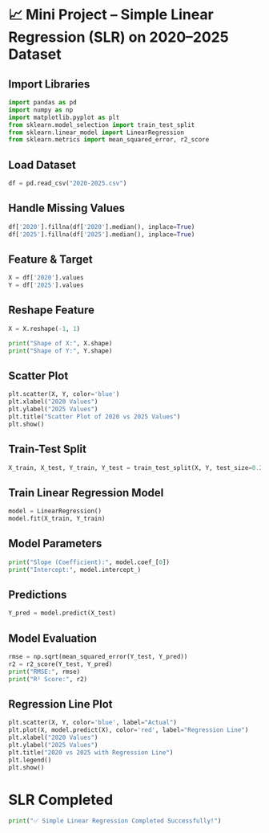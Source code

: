 # 📈 Mini Project – Simple Linear Regression (SLR) on 2020–2025 Dataset  

## Import Libraries 
```python
import pandas as pd  
import numpy as np  
import matplotlib.pyplot as plt  
from sklearn.model_selection import train_test_split  
from sklearn.linear_model import LinearRegression  
from sklearn.metrics import mean_squared_error, r2_score  
```
## Load Dataset 
```python
df = pd.read_csv("2020-2025.csv")  
```
## Handle Missing Values 
```python
df['2020'].fillna(df['2020'].median(), inplace=True)  
df['2025'].fillna(df['2025'].median(), inplace=True)  
```
## Feature & Target 
```python
X = df['2020'].values  
Y = df['2025'].values  
```
## Reshape Feature
```python
X = X.reshape(-1, 1)  

print("Shape of X:", X.shape)  
print("Shape of Y:", Y.shape)  
```
## Scatter Plot 
```python
plt.scatter(X, Y, color='blue')  
plt.xlabel("2020 Values")  
plt.ylabel("2025 Values")  
plt.title("Scatter Plot of 2020 vs 2025 Values")  
plt.show()  
```
## Train-Test Split 
```python
X_train, X_test, Y_train, Y_test = train_test_split(X, Y, test_size=0.2, random_state=42)  
```
## Train Linear Regression Model 
```python
model = LinearRegression()  
model.fit(X_train, Y_train)  
```
## Model Parameters 
```python
print("Slope (Coefficient):", model.coef_[0])  
print("Intercept:", model.intercept_)  
```
## Predictions 
```python
Y_pred = model.predict(X_test)  
```
## Model Evaluation 
```python
rmse = np.sqrt(mean_squared_error(Y_test, Y_pred))  
r2 = r2_score(Y_test, Y_pred)  
print("RMSE:", rmse)  
print("R² Score:", r2)  
```
## Regression Line Plot
```python
plt.scatter(X, Y, color='blue', label="Actual")  
plt.plot(X, model.predict(X), color='red', label="Regression Line")  
plt.xlabel("2020 Values")  
plt.ylabel("2025 Values")  
plt.title("2020 vs 2025 with Regression Line")  
plt.legend()  
plt.show()
```

# SLR Completed
```python
print("✅ Simple Linear Regression Completed Successfully!")  
```
